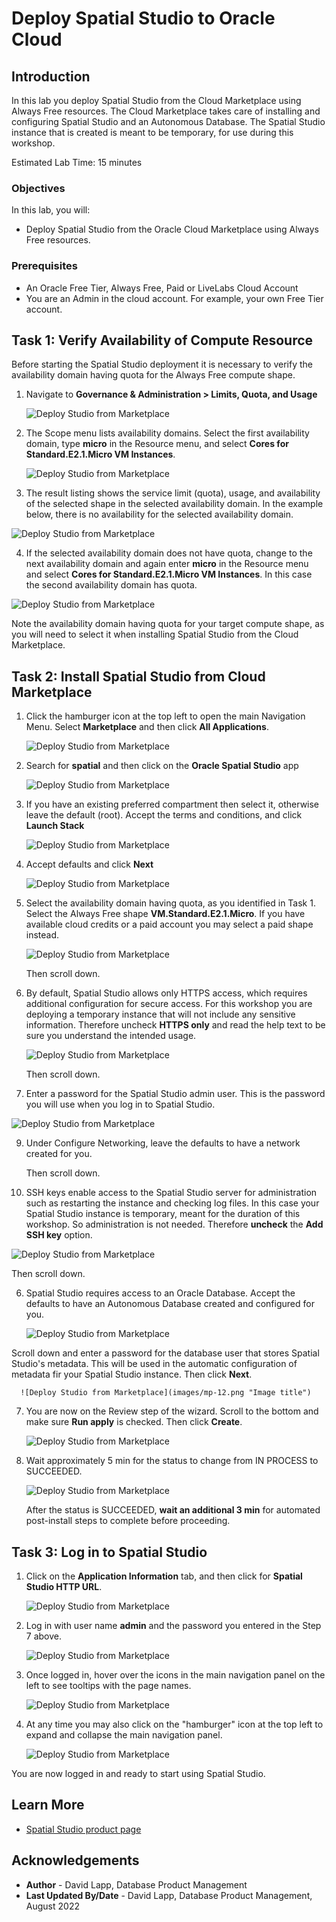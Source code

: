# Deploy Spatial Studio to Oracle Cloud

## Introduction

In this lab you deploy Spatial Studio from the Cloud Marketplace using Always Free resources. The Cloud Marketplace takes care of installing and configuring Spatial Studio and an Autonomous Database. The Spatial Studio instance that is created is meant to be temporary, for use during this workshop. 

Estimated Lab Time: 15 minutes

### Objectives

In this lab, you will:
* Deploy Spatial Studio from the Oracle Cloud Marketplace using Always Free resources.

### Prerequisites

* An Oracle Free Tier, Always Free, Paid or LiveLabs Cloud Account
* You are an Admin in the cloud account. For example, your own Free Tier account.

<!-- *This is the "fold" - below items are collapsed by default* -->

## Task 1: Verify Availability of Compute Resource

Before starting the Spatial Studio deployment it is necessary to verify the availability domain having quota for the Always Free compute shape. 

1. Navigate to **Governance & Administration > Limits, Quota, and Usage**

   ![Deploy Studio from Marketplace](images/quota-01.png "Image title")

2. The Scope menu lists availability domains. Select the first availability domain, type **micro** in the Resource menu, and select **Cores for Standard.E2.1.Micro VM Instances**. 

   ![Deploy Studio from Marketplace](images/quota-02.png "Image title")

3. The result listing shows the service limit (quota), usage, and availability of the selected shape in the selected availability domain. In the example below, there is no availability for the selected availability domain.

  ![Deploy Studio from Marketplace](images/quota-03.png "Image title")

4. If the selected availability domain does not have quota, change to the next availability domain and again enter **micro** in the Resource menu and select **Cores for Standard.E2.1.Micro VM Instances**. In this case the second availability domain has quota.

 ![Deploy Studio from Marketplace](images/quota-04.png "Image title")

 Note the availability domain having quota for your target compute shape, as you will need to select it when installing Spatial Studio from the Cloud Marketplace. 


## Task 2: Install Spatial Studio from Cloud Marketplace

1. Click the hamburger icon at the top left to open the main Navigation Menu. Select **Marketplace** and then click **All Applications**.

   ![Deploy Studio from Marketplace](images/mp-01.png "Image title")

2. Search for **spatial** and then click on the **Oracle Spatial Studio** app

   ![Deploy Studio from Marketplace](images/mp-02.png "Image title")
 
4. If you have an existing preferred compartment then select it, otherwise leave the default (root). Accept the terms and conditions, and click **Launch Stack**

   ![Deploy Studio from Marketplace](images/mp-04.png "Image title")


5. Accept defaults and click **Next**

   ![Deploy Studio from Marketplace](images/mp-05.png "Image title")

6. Select the availability domain having quota, as you identified in Task 1.  Select the Always Free shape **VM.Standard.E2.1.Micro**.  If you have available cloud credits or a paid account you may select a paid shape instead.

   ![Deploy Studio from Marketplace](images/mp-06.png "Image title")

    Then scroll down.


7. By default, Spatial Studio allows only HTTPS access, which requires additional configuration for secure access. For this workshop you are deploying a temporary instance that will not include any sensitive information. Therefore uncheck **HTTPS only** and read the help text to be sure you understand the intended usage. 
  
   ![Deploy Studio from Marketplace](images/mp-07.png "Image title")

    Then scroll down.

8.  Enter a password for the Spatial Studio admin user. This is the password you will use when you log in to Spatial Studio.    

   ![Deploy Studio from Marketplace](images/mp-07a.png "Image title")


9.  Under Configure Networking, leave the defaults to have a network created for you.  

    Then scroll down.

10. SSH keys enable access to the Spatial Studio server for administration such as restarting the instance and checking log files. In this case your Spatial Studio instance is temporary, meant for the duration of this workshop. So administration is not needed. Therefore **uncheck** the **Add SSH key** option. 

   ![Deploy Studio from Marketplace](images/mp-09.png "Image title")

  Then scroll down.

6. Spatial Studio requires access to an Oracle Database. Accept the defaults to have an Autonomous Database created and configured for you.

     ![Deploy Studio from Marketplace](images/mp-11.png "Image title")

  Scroll down and enter a password for the database user that stores Spatial Studio's metadata. This will be used in the automatic configuration of metadata fir your Spatial Studio instance. Then click **Next**.

      ![Deploy Studio from Marketplace](images/mp-12.png "Image title")

7. You are now on the Review step of the wizard. Scroll to the bottom and make sure **Run apply** is checked. Then click **Create**.

     ![Deploy Studio from Marketplace](images/mp-13.png "Image title")

8. Wait approximately 5 min for the status to change from IN PROCESS to SUCCEEDED. 
   
     ![Deploy Studio from Marketplace](images/mp-14.png "Image title")

   After the status is SUCCEEDED, **wait an additional 3 min** for automated post-install steps to complete before proceeding. 
   
## Task 3: Log in to Spatial Studio

1. Click on the **Application Information** tab, and then click for **Spatial Studio HTTP URL**.

   ![Deploy Studio from Marketplace](images/mp-15.png "Image title")


2. Log in with user name **admin** and the password you entered in the Step 7 above.

   ![Deploy Studio from Marketplace](images/mp-17.png "Image title")

4. Once logged in, hover over the icons in the main navigation panel on the left to see tooltips with the page names.

   ![Deploy Studio from Marketplace](images/mp-19.png "Image title")

5. At any time you may also click on the "hamburger" icon at the top left to expand and collapse the main navigation panel. 

   ![Deploy Studio from Marketplace](images/mp-20.png "Image title")   

You are now logged in and ready to start using Spatial Studio.

## Learn More
* [Spatial Studio product page](https://oracle.com/goto/spatial)

## Acknowledgements
* **Author** - David Lapp, Database Product Management
* **Last Updated By/Date** - David Lapp, Database Product Management, August 2022

